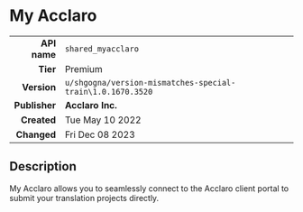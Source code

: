 # My Acclaro
| | |
|-:|-|
|**API name**|`shared_myacclaro`|
|**Tier**|Premium|
|**Version**|`u/shgogna/version-mismatches-special-train\1.0.1670.3520`|
|**Publisher**|**Acclaro Inc.**|
|**Created**|Tue May 10 2022|
|**Changed**|Fri Dec 08 2023|

## Description
My Acclaro allows you to seamlessly connect to the Acclaro client portal to submit your translation projects directly.
